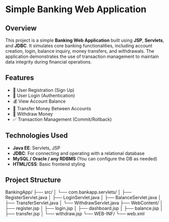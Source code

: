 # Simple Banking Web Application

## Overview

This project is a simple **Banking Web Application** built using **JSP**, **Servlets**, and **JDBC**. It simulates core banking functionalities, including account creation, login, balance inquiry, money transfers, and withdrawals. The application demonstrates the use of transaction management to maintain data integrity during financial operations.

## Features

- 📝 User Registration (Sign Up)
- 🔐 User Login (Authentication)
- 💰 View Account Balance
- 🔄 Transfer Money Between Accounts
- 💸 Withdraw Money
- ✅ Transaction Management (Commit/Rollback)

## Technologies Used

- **Java EE**: Servlets, JSP
- **JDBC**: For connecting and operating with a relational database
- **MySQL / Oracle / any RDBMS** (You can configure the DB as needed)
- **HTML/CSS**: Basic frontend styling

## Project Structure
BankingApp/
├── src/
│ └── com.bankapp.servlets/
│ ├── RegisterServlet.java
│ ├── LoginServlet.java
│ ├── BalanceServlet.java
│ ├── TransferServlet.java
│ └── WithdrawServlet.java
├── WebContent/
│ ├── register.jsp
│ ├── login.jsp
│ ├── dashboard.jsp
│ ├── balance.jsp
│ ├── transfer.jsp
│ └── withdraw.jsp
└── WEB-INF/
└── web.xml
